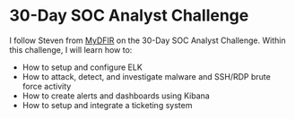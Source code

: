 # 30-Day SOC Analyst Challenge
I follow Steven from [MyDFIR](https://www.youtube.com/@MyDFIR) on the 30-Day SOC Analyst Challenge. Within this challenge, I will learn how to:

- How to setup and configure ELK
- How to attack, detect, and investigate malware and SSH/RDP brute force activity
- How to create alerts and dashboards using Kibana
- How to setup and integrate a ticketing system
